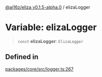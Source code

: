 [@ai16z/eliza v0.1.5-alpha.0](../index.md) / elizaLogger

# Variable: elizaLogger

> `const` **elizaLogger**: `ElizaLogger`

## Defined in

[packages/core/src/logger.ts:267](https://github.com/ai16z/eliza/blob/main/packages/core/src/logger.ts#L267)
